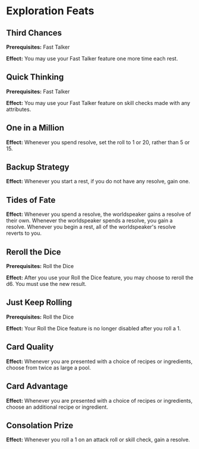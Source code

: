 # Exploration Feats

## Third Chances

**Prerequisites:** Fast Talker

**Effect:** You may use your Fast Talker feature one more time each rest.

## Quick Thinking

**Prerequisites:** Fast Talker

**Effect:** You may use your Fast Talker feature on skill checks made with any attributes.

## One in a Million

**Effect:** Whenever you spend resolve, set the roll to 1 or 20, rather than 5 or 15.

## Backup Strategy

**Effect:** Whenever you start a rest, if you do not have any resolve, gain one.

## Tides of Fate

**Effect:** Whenever you spend a resolve, the worldspeaker gains a resolve of their own. Whenever the worldspeaker spends a resolve, you gain a resolve. Whenever you begin a rest, all of the worldspeaker's resolve reverts to you.

## Reroll the Dice

**Prerequisites:** Roll the Dice

**Effect:** After you use your Roll the Dice feature, you may choose to reroll the d6. You must use the new result.

## Just Keep Rolling

**Prerequisites:** Roll the Dice

**Effect:** Your Roll the Dice feature is no longer disabled after you roll a 1.

## Card Quality

**Effect:** Whenever you are presented with a choice of recipes or ingredients, choose from twice as large a pool.

## Card Advantage

**Effect:** Whenever you are presented with a choice of recipes or ingredients, choose an additional recipe or ingredient.

## Consolation Prize

**Effect:** Whenever you roll a 1 on an attack roll or skill check, gain a resolve.
